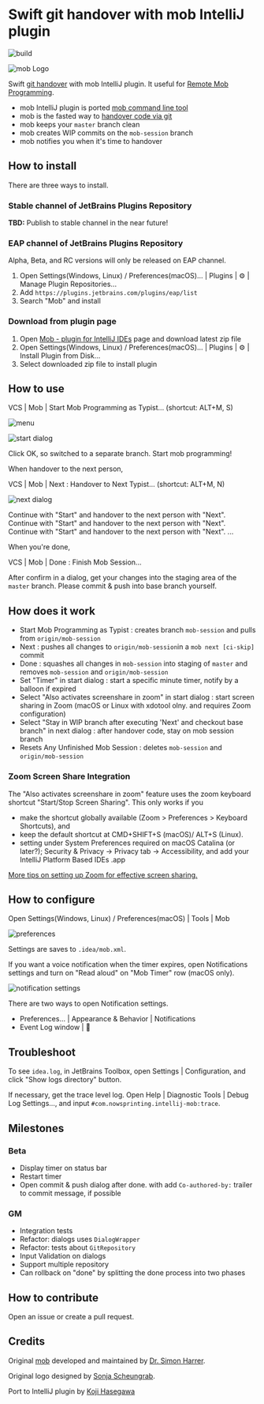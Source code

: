 # Swift git handover with mob IntelliJ plugin

![build](https://github.com/remotemobprogramming/intellij-mob/workflows/build/badge.svg)

![mob Logo](documents/logo.svg)

Swift [git handover](https://www.remotemobprogramming.org/#git-handover) with mob IntelliJ plugin.
It useful for [Remote Mob Programming](https://www.remotemobprogramming.org).

- mob IntelliJ plugin is ported [mob command line tool](https://github.com/remotemobprogramming/mob)
- mob is the fasted way to [handover code via git](https://www.remotemobprogramming.org/#git-handover)
- mob keeps your `master` branch clean
- mob creates WIP commits on the `mob-session` branch
- mob notifies you when it's time to handover


## How to install

There are three ways to install.

### Stable channel of JetBrains Plugins Repository

**TBD:**
Publish to stable channel in the near future!

### EAP channel of JetBrains Plugins Repository

Alpha, Beta, and RC versions will only be released on EAP channel.

1. Open Settings(Windows, Linux) / Preferences(macOS)... | Plugins | :gear: | Manage Plugin Repositories...
1. Add `https://plugins.jetbrains.com/plugins/eap/list`
1. Search "Mob" and install

### Download from plugin page

1. Open [Mob - plugin for IntelliJ IDEs](https://plugins.jetbrains.com/plugin/14266-mob) page and download latest zip file
1. Open Settings(Windows, Linux) / Preferences(macOS)... | Plugins | :gear: | Install Plugin from Disk...
1. Select downloaded zip file to install plugin


## How to use

VCS | Mob | Start Mob Programming as Typist... (shortcut: ALT+M, S)

![menu](documents/menu.png)

![start dialog](documents/start.png)

Click OK, so switched to a separate branch. Start mob programming!

When handover to the next person,

VCS | Mob | Next : Handover to Next Typist... (shortcut: ALT+M, N)

![next dialog](documents/next.png)

Continue with "Start" and handover to the next person with "Next".
Continue with "Start" and handover to the next person with "Next".
Continue with "Start" and handover to the next person with "Next".
...

When you're done,

VCS | Mob | Done : Finish Mob Session...

After confirm in a dialog,
get your changes into the staging area of the `master` branch. 
Please commit & push into base branch yourself.


## How does it work

- Start Mob Programming as Typist : creates branch `mob-session` and pulls from `origin/mob-session`
- Next : pushes all changes to `origin/mob-session`in a `mob next [ci-skip]` commit
- Done : squashes all changes in `mob-session` into staging of `master` and removes `mob-session` and `origin/mob-session`
- Set "Timer" in start dialog : start a specific minute timer, notify by a balloon if expired
- Select "Also activates screenshare in zoom" in start dialog : start screen sharing in Zoom (macOS or Linux with xdotool olny. and requires Zoom configuration)
- Select "Stay in WIP branch after executing 'Next' and checkout base branch" in next dialog : after handover code, stay on mob session branch
- Resets Any Unfinished Mob Session : deletes `mob-session` and `origin/mob-session`

### Zoom Screen Share Integration

The "Also activates screenshare in zoom" feature uses the zoom keyboard shortcut "Start/Stop Screen Sharing". This only works if you

- make the shortcut globally available (Zoom > Preferences > Keyboard Shortcuts), and
- keep the default shortcut at CMD+SHIFT+S (macOS)/ ALT+S (Linux).
- setting under System Preferences required on macOS Catalina (or later?); Security & Privacy -> Privacy tab -> Accessibility, and add your IntelliJ Platform Based IDEs .app

[More tips on setting up Zoom for effective screen sharing.](https://effectivehomeoffice.com/setup-zoom-for-effective-screen-sharing/)


## How to configure

Open Settings(Windows, Linux) / Preferences(macOS) | Tools | Mob

![preferences](documents/preferences.png)

Settings are saves to `.idea/mob.xml`.

If you want a voice notification when the timer expires,
open Notifications settings and turn on "Read aloud" on "Mob Timer" row (macOS only).

![notification settings](documents/preferences_notification.png)

There are two ways to open Notification settings.

- Preferences... | Appearance & Behavior | Notifications
- Event Log window | :wrench:


## Troubleshoot

To see `idea.log`, in JetBrains Toolbox, open Settings | Configuration, and click "Show logs directory" button.

If necessary, get the trace level log.
Open Help | Diagnostic Tools | Debug Log Settings…, and input `#com.nowsprinting.intellij-mob:trace`.


## Milestones

### Beta

- Display timer on status bar
- Restart timer
- Open commit & push dialog after done. with add `Co-authored-by:` trailer to commit message, if possible

### GM

- Integration tests
- Refactor: dialogs uses `DialogWrapper`
- Refactor: tests about `GitRepository`
- Input Validation on dialogs
- Support multiple repository
- Can rollback on "done" by splitting the done process into two phases


## How to contribute

Open an issue or create a pull request.


## Credits

Original [mob](https://github.com/remotemobprogramming/mob) developed and maintained by [Dr. Simon Harrer](https://twitter.com/simonharrer).

<!-- Original contributions and testing by Jochen Christ, Martin Huber, Franziska Dessart, and Nikolas Hermann. Thank you! -->

Original logo designed by [Sonja Scheungrab](https://twitter.com/multebaerr).

Port to IntelliJ plugin by [Koji Hasegawa](https://twitter.com/nowsprinting)
